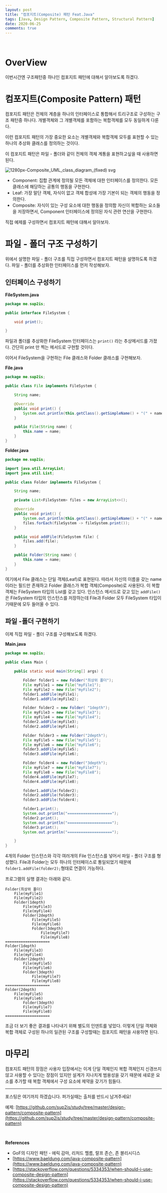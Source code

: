 ```yaml
---
layout: post
title: "컴포지트(Composite) 패턴 Feat.Java"
tags: [Java, Design Pattern, Composite Pattern, Structural Pattern]
date: 2020-06-25
comments: true
---
```




<br>

# OverView

이번시간엔 구조패턴중 하나인 컴포지트 패턴에 대해서 알아보도록 하겠다.

# 컴포지트(Composite Pattern) 패턴

컴포지트 패턴은 전체의 계층을 하나의 인터페이스로 통합해서 트리구조로 구성하는 구조 패턴중 하나다. 개별객체와 그 개별객체를 포함하는 복합객체를 모두 동일하게 다룬다.

이런 컴포지트 패턴의 가장 중요한 요소는 개별객체와 복합객체 모두를 표현할 수 있는 하나의 추상화 클래스를 정의하는 것이다.

이 컴포지트 패턴은 파일 - 폴더와 같이 전체의 객체 계통을 표현하고싶을 때 사용하면 된다. 

![1280px-Composite_UML_class_diagram_(fixed) svg](https://user-images.githubusercontent.com/30790184/85658668-88187f80-b6ee-11ea-9ea6-eb6d57e80bb0.png)

- Component: 집합 관계에 정의될 모든 객체에 대한 인터페이스를 정의한다. 모든 클래스에 해당하는 공통의 행동을 구현한다.
- Leaf: 가장 말단 객체, 자식이 없고 객체 합성에 가장 기본이 되는 객체의 행동을 정의한다.
- Composite: 자식이 있는 구성 요소에 대한 행동을 정의함 자신이 복합하는 요소들을 저장하면서, Component 인터페이스에 정의된 자식 관련 연산을 구현한다.



직접 예제를 구성하면서 컴포지트 패턴에 대해서 알아보자.

# 파일 - 폴더 구조 구성하기

위에서 설명한 파일 - 폴더 구조를 직접 구성하면서 컴포지트 패턴을 설명하도록 하겠다. 파일 - 폴더를 추상화한 인터페이스를 먼저 작성해보자.



## 인터페이스 구성하기

**FileSystem.java**

```java
package me.sup2is;

public interface FileSystem {

    void print();

}

```

파일과 폴더를 추상화한 FileSystem 인터페이스는 `print()` 라는 추상메서드를 가졌다. 간단히 print 만 찍는 메서드로 구현할 것이다.

이어서 FileSystem을 구현하는 File 클래스와 Folder 클래스를 구현해보자.

**File.java**

```java
package me.sup2is;

public class File implements FileSystem {

    String name;

    @Override
    public void print() {
        System.out.println(this.getClass().getSimpleName() + "(" + name + ")");
    }

    public File(String name) {
        this.name = name;
    }
}

```

**Folder.java**

```java
package me.sup2is;

import java.util.ArrayList;
import java.util.List;

public class Folder implements FileSystem {

    String name;

    private List<FileSystem> files = new ArrayList<>();

    @Override
    public void print() {
        System.out.println(this.getClass().getSimpleName() + "(" + name + ")");
        files.forEach(fileSystem -> fileSystem.print());
    }

    public void addFile(FileSystem file) {
        files.add(file);
    }

    public Folder(String name) {
        this.name = name;
    }
}

```

여기에서 File 클래스는 단일 객체(Leaf)로 표현된다. 따라서 자신의 이름을 갖는 name 이라는 필드만 존재하고 Folder 클래스가 복합 객체(Composite)로 사용된다. 이 복합객체는 FileSystem 타입의 List를 갖고 있다. 인스턴스 메서드로 갖고 있는 `addFile()`은 FileSystem 타입의 인스턴스를 저장하는데 File과 Folder 모두 FileSystem 타입이기때문에 모두 들어올 수 있다.

## 파일 -폴더 구현하기

이제 직접 파일 - 폴더 구조를 구성해보도록 하겠다.

**Main.java**

```java
package me.sup2is;

public class Main {

    public static void main(String[] args) {

        Folder folder1 = new Folder("최상위 폴더");
        File myFile1 = new File("myFile1");
        File myFile2 = new File("myFile2");
        folder1.addFile(myFile1);
        folder1.addFile(myFile2);

        Folder folder2 = new Folder( "1depth");
        File myFile3 = new File("myFile3");
        File myFile4 = new File("myFile4");
        folder2.addFile(myFile3);
        folder2.addFile(myFile4);

        Folder folder3 = new Folder("2depth");
        File myFile5 = new File("myFile5");
        File myFile6 = new File("myFile6");
        folder3.addFile(myFile5);
        folder3.addFile(myFile6);

        Folder folder4 = new Folder("3depth");
        File myFile7 = new File("myFile7");
        File myFile8 = new File("myFile8");
        folder4.addFile(myFile7);
        folder4.addFile(myFile8);

        folder1.addFile(folder2);
        folder2.addFile(folder3);
        folder3.addFile(folder4);

        folder1.print();
        System.out.println("====================");
        folder2.print();
        System.out.println("====================");
        folder3.print();
        System.out.println("====================");

    }
}

```

4개의 Folder 인스턴스와 각각 여러개의 File 인스턴스를 넣어서 파일 - 폴더 구조를 형성했다. File과 Folder는 모두 하나의 인터페이스로 통일되었기 때문에 `folder1.addFile(folder2);`형태로 연결이 가능하다.

프로그램의 실행 결과는 아래와 같다.

```
Folder(최상위 폴더)
	File(myFile1)
	File(myFile2)
	Folder(1depth)
		File(myFile3)
		File(myFile4)
		Folder(2depth)
			File(myFile5)
			File(myFile6)
			Folder(3depth)
				File(myFile7)
				File(myFile8)
====================
Folder(1depth)
	File(myFile3)
	File(myFile4)
	Folder(2depth)	
		File(myFile5)
		File(myFile6)
		Folder(3depth)
			File(myFile7)
			File(myFile8)
====================
Folder(2depth)
	File(myFile5)
	File(myFile6)
		Folder(3depth)
		File(myFile7)
		File(myFile8)
====================

```

조금 더 보기 좋은 결과를 나타내기 위해 별도의 인덴트를 넣었다. 이렇게 단일 객체와 복합 객체로 구성된 하나의 일관된 구조를 구성할때는 컴포지트 패턴을 사용하면 된다.

# 마무리

컴포지트 패턴의 장점은 사용자 입장에서는 이게 단일 객체인지 복합 객체인지 신경쓰지 않고 사용할 수 있다는 장점이 있지만 설계가 지나치게 범용성을 갖기 때문에 새로운 요소를 추가할 때 복합 객체에서 구성 요소에 제약을 갖기가 힘들다.



<hr>
포스팅은 여기까지 하겠습니다. 퍼가실때는 출처를 반드시 남겨주세요!

예제: [https://github.com/sup2is/study/tree/master/design-pattern/composite-pattern](https://github.com/sup2is/study/tree/master/design-pattern/composite-pattern)

<br>

**References**

- GoF의 디자인 패턴 - 에릭 감마, 리처드 헬름, 랄프 존슨, 존 블리시디스
- [https://www.baeldung.com/java-composite-pattern](https://www.baeldung.com/java-composite-pattern)
- [https://stackoverflow.com/questions/5334353/when-should-i-use-composite-design-pattern](https://stackoverflow.com/questions/5334353/when-should-i-use-composite-design-pattern)